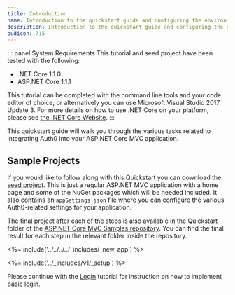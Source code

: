 ```yaml
---
title: Introduction
name: Introduction to the quickstart guide and configuring the environment
description: Introduction to the quickstart guide and configuring the environment.
budicon: 715
---
```


::: panel System Requirements
This tutorial and seed project have been tested with the following:

* .NET Core 1.1.0
* ASP.NET Core 1.1.1

This tutorial can be completed with the command line tools and your code editor of choice, or alternatively you can use Microsoft Visual Studio 2017 Update 3. For more details on how to use .NET Core on your platform, please see [the .NET Core Website](https://www.microsoft.com/net/core).
:::

This quickstart guide will walk you through the various tasks related to integrating Auth0 into your ASP.NET Core MVC application.

## Sample Projects

If you would like to follow along with this Quickstart you can download the [seed project](https://github.com/auth0-samples/auth0-aspnetcore-mvc-samples/tree/v1/Quickstart/00-Starter-Seed). This is just a regular ASP.NET MVC application with a home page and some of the NuGet packages which will be needed included. It also contains an `appSettings.json` file where you can configure the various Auth0-related settings for your application.

The final project after each of the steps is also available in the Quickstart folder of the [ASP.NET Core MVC Samples repository](https://github.com/auth0-samples/auth0-aspnetcore-mvc-samples/tree/v1/Quickstart). You can find the final result for each step in the relevant folder inside the repository.

<%= include('../../../../_includes/_new_app') %>

<%= include('../_includes/v1/_setup') %>

Please continue with the [Login](/quickstart/webapp/aspnet-core/v1/01-login) tutorial for instruction on how to implement basic login.
